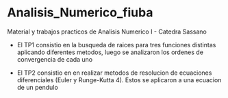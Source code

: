 # Analisis_Numerico_fiuba
Material y trabajos practicos de Analisis Numerico I - Catedra Sassano   

* El TP1 consistio en la busqueda de raices para tres funciones distintas aplicando diferentes metodos, luego se analizaron los ordenes de convergencia de cada uno    

* El TP2 consistio en en realizar metodos de resolucion de ecuaciones diferenciales (Euler y Runge-Kutta 4). Estos se aplicaron a una ecuacion de un pendulo
